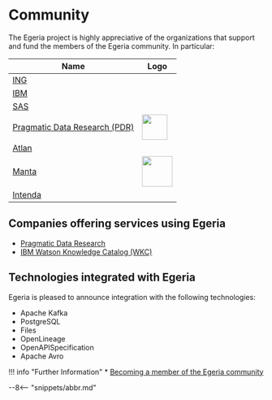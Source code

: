 <!-- SPDX-License-Identifier: CC-BY-4.0 -->
<!-- Copyright Contributors to the ODPi Egeria project 2020. -->

# Community

The Egeria project is highly appreciative of the organizations that support and fund the members of the Egeria community.  In particular:

| Name                                                                                        | Logo                                                                                                      |
|---------------------------------------------------------------------------------------------|-----------------------------------------------------------------------------------------------------------|
| [ING](https://www.ing.com)                                                                  |                                                                                                           |
| [IBM](https://www.ibm.com)                                                                  |                                                                                                           |
| [SAS](https://www.sas.com)                                                                  |                                                                                                           |
| [Pragmatic Data Research (PDR)](https://pdr-associates.com/)                                | <img src="https://pdr-associates.com/wp-content/uploads/2022/02/cropped-cropped-PDR-Logo.png" width="50"> |
| [Atlan](https://atlan.com/)                                                                 |                                                                                                           |
| [Manta](https://getmanta.com/?utm_source=conference&utm_medium=partner&utm_campaign=Egeria) | <img src="manta_logo.png" width="60">                                                                     |
| [Intenda](https://intenda.tech)                                                             |                                                                                                           |


## Companies offering services using Egeria

* [Pragmatic Data Research](https://pdr-associates.com/just-egeria)
* [IBM Watson Knowledge Catalog (WKC)](https://www.ibm.com/blogs/journey-to-ai/2020/09/egeria-open-source-standard-enhances-hybrid-cloud-metadata-and-data-governance-initiatives/)

## Technologies integrated with Egeria

Egeria is pleased to announce integration with the following technologies:

* Apache Kafka
* PostgreSQL
* Files
* OpenLineage
* OpenAPISpecification
* Apache Avro


!!! info "Further Information"
    * [Becoming a member of the Egeria community](/guides/community)


--8<-- "snippets/abbr.md"